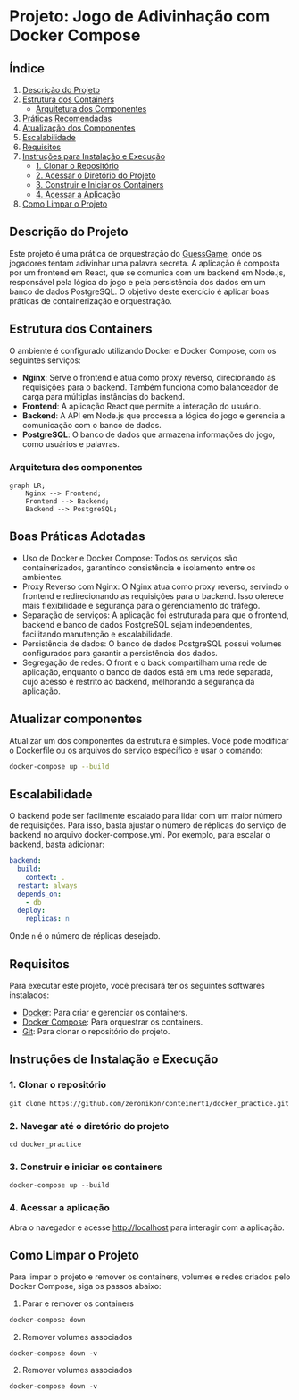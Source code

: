 # Projeto: Jogo de Adivinhação com Docker Compose

## Índice
1. [Descrição do Projeto](#descrição-do-projeto)
2. [Estrutura dos Containers](#estrutura-dos-containers)
    - [Arquitetura dos Componentes](#arquitetura-dos-componentes)
3. [Práticas Recomendadas](#práticas-recomendadas)
4. [Atualização dos Componentes](#atualização-dos-componentes)
5. [Escalabilidade](#escalabilidade)
6. [Requisitos](#requisitos)
7. [Instruções para Instalação e Execução](#instruções-para-instalação-e-execução)
    - [1. Clonar o Repositório](#1-clonar-o-repositório)
    - [2. Acessar o Diretório do Projeto](#2-acessar-o-diretório-do-projeto)
    - [3. Construir e Iniciar os Containers](#3-construir-e-iniciar-os-containers)
    - [4. Acessar a Aplicação](#4-acessar-a-aplicação)
8. [Como Limpar o Projeto](#como-limpar-o-projeto)

## Descrição do Projeto

Este projeto é uma prática de orquestração do [GuessGame](https://github.com/fams/guess_game), onde os jogadores tentam adivinhar uma palavra secreta. A aplicação é composta por um frontend em React, que se comunica com um backend em Node.js, responsável pela lógica do jogo e pela persistência dos dados em um banco de dados PostgreSQL. O objetivo deste exercício é aplicar boas práticas de containerização e orquestração.

## Estrutura dos Containers

O ambiente é configurado utilizando Docker e Docker Compose, com os seguintes serviços:

- **Nginx**: Serve o frontend e atua como proxy reverso, direcionando as requisições para o backend. Também funciona como balanceador de carga para múltiplas instâncias do backend.
- **Frontend**: A aplicação React que permite a interação do usuário.
- **Backend**: A API em Node.js que processa a lógica do jogo e gerencia a comunicação com o banco de dados.
- **PostgreSQL**: O banco de dados que armazena informações do jogo, como usuários e palavras.

### Arquitetura dos componentes

```mermaid
graph LR;
    Nginx --> Frontend;
    Frontend --> Backend;
    Backend --> PostgreSQL;
```

## Boas Práticas Adotadas
- Uso de Docker e Docker Compose: Todos os serviços são containerizados, garantindo consistência e isolamento entre os ambientes.
- Proxy Reverso com Nginx: O Nginx atua como proxy reverso, servindo o frontend e redirecionando as requisições para o backend. Isso oferece mais flexibilidade e segurança para o gerenciamento do tráfego.
- Separação de serviços: A aplicação foi estruturada para que o frontend, backend e banco de dados PostgreSQL sejam independentes, facilitando manutenção e escalabilidade.
- Persistência de dados: O banco de dados PostgreSQL possui volumes configurados para garantir a persistência dos dados.
- Segregação de redes: O front e o back compartilham uma rede de aplicação, enquanto o banco de dados está em uma rede separada, cujo acesso é restrito ao backend, melhorando a segurança da aplicação.

## Atualizar componentes

Atualizar um dos componentes da estrutura é simples. Você pode modificar o Dockerfile ou os arquivos do serviço específico e usar o comando:

```bash
docker-compose up --build
```

## Escalabilidade 
O backend pode ser facilmente escalado para lidar com um maior número de requisições. Para isso, basta ajustar o número de réplicas do serviço de backend no arquivo docker-compose.yml. Por exemplo, para escalar o backend, basta adicionar:

```yaml
backend:
  build:
    context: .
  restart: always
  depends_on:
    - db
  deploy:
    replicas: n
```
Onde `n` é o número de réplicas desejado.

## Requisitos

Para executar este projeto, você precisará ter os seguintes softwares instalados:

- [Docker](https://docs.docker.com/engine/install/): Para criar e gerenciar os containers.
- [Docker Compose](https://docs.docker.com/compose/install/): Para orquestrar os containers.
- [Git](https://git-scm.com/book/en/v2/Getting-Started-Installing-Git): Para clonar o repositório do projeto.


## Instruções de Instalação e Execução

### 1. Clonar o repositório

```shell
git clone https://github.com/zeronikon/conteinert1/docker_practice.git
```

### 2. Navegar até o diretório do projeto

```shell
cd docker_practice
```

### 3. Construir e iniciar os containers

```shell
docker-compose up --build
```

### 4. Acessar a aplicação

Abra o navegador e acesse [http://localhost](http://localhost) para interagir com a aplicação.

## Como Limpar o Projeto
Para limpar o projeto e remover os containers, volumes e redes criados pelo Docker Compose, siga os passos abaixo:

1. Parar e remover os containers
```bash
docker-compose down
```

2. Remover volumes associados
```
docker-compose down -v
```

2. Remover volumes associados
```
docker-compose down -v
```
